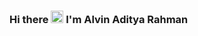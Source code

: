 ### Hi there <img src="https://media.tenor.com/images/af1b615e4f90567a1328b7c320d3a601/tenor.gif" width="20px"/> I'm Alvin Aditya Rahman

<!--
**alviinaditya/alviinaditya** is a ✨ _special_ ✨ repository because its `README.md` (this file) appears on your GitHub profile.

Here are some ideas to get you started:

- 🔭 I’m currently working on ...
- 🌱 I’m currently learning ...
- 👯 I’m looking to collaborate on ...
- 🤔 I’m looking for help with ...
- 💬 Ask me about ...
- 📫 How to reach me: ...
- 😄 Pronouns: ...
- ⚡ Fun fact: ...
-->
